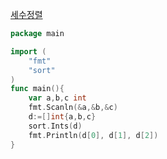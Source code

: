 [세수정렬](https://www.acmicpc.net/problem/2752)
```go
package main

import (
	"fmt"
	"sort"
)
func main(){
	var a,b,c int
	fmt.Scanln(&a,&b,&c)
	d:=[]int{a,b,c}
	sort.Ints(d)
	fmt.Println(d[0], d[1], d[2])
}
```